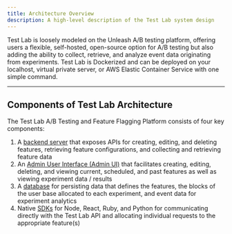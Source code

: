 ```yaml
---
title: Architecture Overview
description: A high-level description of the Test Lab system design
---
```


Test Lab is loosely modeled on the Unleash A/B testing platform, offering users a flexible, self-hosted, open-source option for A/B testing but also adding the ability to collect, retrieve, and analyze event data originating from experiments. Test Lab is Dockerized and can be deployed on your localhost, virtual private server, or AWS Elastic Container Service with one simple command.

---

## Components of Test Lab Architecture

The Test Lab A/B Testing and Feature Flagging Platform consists of four key components:

1. A [backend server](/docs/backend-server) that exposes APIs for creating, editing, and deleting features, retrieving feature configurations, and collecting and retrieving feature data
2. An [Admin User Interface (Admin UI)](/docs/admin-ui) that facilitates creating, editing, deleting, and viewing current, scheduled, and past features as well as viewing experiment data / results
3. A [database](/docs/database) for persisting data that defines the features, the blocks of the user base allocated to each experiment, and event data for experiment analytics
4. Native [SDKs](/docs/sdk) for Node, React, Ruby, and Python for communicating directly with the Test Lab API and allocating individual requests to the appropriate feature(s)
